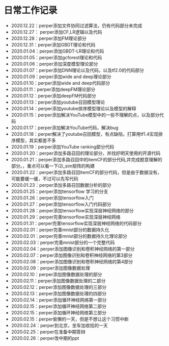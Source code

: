 # 日常工作记录

- 2020.12.22：perper添加文件协同过滤算法，仍有代码部分未完成
- 2020.12.27： perper添加CF,LR逻辑以及代码
- 2020.12.28：perper添加FM理论部分
- 2020.12.31：perper添加GBDT理论和代码
- 2020.01.04：perper添加GBDT-LR理论和代码
- 2020.01.05：perper添加gcforest理论和代码
- 2020.01.06：perper添加深度模型理论部分
- 2020.01.07：perper添加DNN理论以及代码，以及tf2.0的代码部分
- 2020.01.09：perper添加wide and deep理论部分
- 2020.01.10：perper添加wide and deep代码部分
- 2020.01.11：perper添加deepFM理论部分
- 2020.01.12：perper添加deepFM代码部分
- 2020.01.13：perper添加youtube召回模型理论
- 2020.01.14：perper添加youtube排序模型理论以及模型的解释
- 2020.01.15：perper添加解决YouTube模型中的一些不理解的点，以及部分代码
- 2020.01.17：perper添加解决YouTube代码，解决bug
- 2020.01.18：perper解决了youtube召回模型，有点缺陷，打算用tf1.4实现排序模型，其实都差不多
- 2020.01.19：perper添加YouTube ranking部分代码
- 2020.01.20：perper添加多路召回的理论部分，并找好明天使用的开源代码
- 2020.01.21：perper添加多路召回中的itemCF的部分代码,并完成题意理解的部分。，重点可以看一下i2i_sim矩阵的构建
- 2020.01.22：perper添加多路召回itemCF的部分代码，但是由于数据没有，可能要缓一缓，不过可以先写代码
- 2020.01.23：perper添加多路召回数据分析的部分
- 2020.01.25：perper添加tensorflow 学习的分支
- 2020.01.26：perper添加tensorflow入门
- 2020.01.27：perper添加tensorflow入门代码部分
- 2020.01.28：perper添加tensorflow实现深层神经网络的部分
- 2020.01.29：perper完善tensorflow实现深层神经网络
- 2020.01.31：perper完善tensorflow实现深层神经网络的代码部分
- 2020.02.01：perper完善mnist部分的数据持久化
- 2020.02.01：perper完善mnist部分的数据持久化理论部分
- 2020.02.03：perper完善mnist部分的一个完整代码
- 2020.02.04：perper添加图像识别和卷积神经网络的第一部分
- 2020.02.07：perper添加图像识别和卷积神经网络的第3部分
- 2020.02.08：perper添加图像识别和卷积神经网络的第4部分
- 2020.02.09：perper添加图像数据处理
- 2020.02.10：perper添加图像数据处理的部分
- 2020.02.11：perper添加图像数据处理的二部分
- 2020.02.12：perper添加图像数据处理的三部分
- 2020.02.13：perper添加图像数据处理的四部分
- 2020.02.14：perper添加循环神经网络第一部分
- 2020.02.15：perper添加循环神经网络第二部分
- 2020.02.15：perper添加循环神经网络第三部分
- 2020.02.15：perper偷懒的一天，但是不想让这个习惯中断
- 2020.02.24：perper到北京，坐车加收拾的一天
- 2020.02.25：perper在准备中期答辩
- 2020.02.26：perper改中期的ppt
